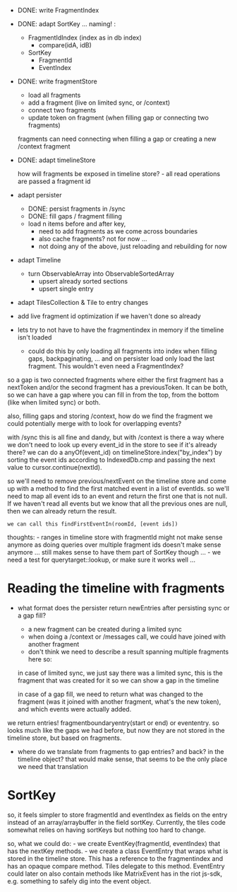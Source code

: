  - DONE: write FragmentIndex
 - DONE: adapt SortKey ... naming! :
    - FragmentIdIndex (index as in db index)
        - compare(idA, idB)
    - SortKey
        - FragmentId
        - EventIndex
 - DONE: write fragmentStore
    - load all fragments
    - add a fragment (live on limited sync, or /context)
    - connect two fragments
    - update token on fragment (when filling gap or connecting two fragments)

    fragments can need connecting when filling a gap or creating a new /context fragment
 - DONE: adapt timelineStore

    how will fragments be exposed in timeline store?
        - all read operations are passed a fragment id
 - adapt persister
    - DONE: persist fragments in /sync
    - DONE: fill gaps / fragment filling
    - load n items before and after key,
        - need to add fragments as we come across boundaries
        - also cache fragments? not for now ...
        - not doing any of the above, just reloading and rebuilding for now

 - adapt Timeline
    - turn ObservableArray into ObservableSortedArray
        - upsert already sorted sections
        - upsert single entry
 - adapt TilesCollection & Tile to entry changes
 
 - add live fragment id optimization if we haven't done so already
 - lets try to not have to have the fragmentindex in memory if the timeline isn't loaded
    - could do this by only loading all fragments into index when filling gaps, backpaginating, ... and on persister load only load the last fragment. This wouldn't even need a FragmentIndex?


so a gap is two connected fragments where either the first fragment has a nextToken and/or the second fragment has a previousToken. It can be both, so we can have a gap where you can fill in from the top, from the bottom (like when limited sync) or both.




also, filling gaps and storing /context, how do we find the fragment we could potentially merge with to look for overlapping events?

with /sync this is all fine and dandy, but with /context is there a way where we don't need to look up every event_id in the store to see if it's already there?
    we can do a anyOf(event_id) on timelineStore.index("by_index") by sorting the event ids according to IndexedDb.cmp and passing the next value to cursor.continue(nextId).

so we'll need to remove previous/nextEvent on the timeline store and come up with a method to find the first matched event in a list of eventIds.
    so we'll need to map all event ids to an event and return the first one that is not null. If we haven't read all events but we know that all the previous ones are null, then we can already return the result. 

    we can call this findFirstEventIn(roomId, [event ids])

thoughts:
    - ranges in timeline store with fragmentId might not make sense anymore as doing queries over multiple fragment ids doesn't make sense anymore ... still makes sense to have them part of SortKey though ...
    - we need a test for querytarget::lookup, or make sure it works well ...


# Reading the timeline with fragments

- what format does the persister return newEntries after persisting sync or a gap fill?
    - a new fragment can be created during a limited sync
    - when doing a /context or /messages call, we could have joined with another fragment
    - don't think we need to describe a result spanning multiple fragments here
    so:

    in case of limited sync, we just say there was a limited sync, this is the fragment that was created for it so we can show a gap in the timeline

    in case of a gap fill, we need to return what was changed to the fragment (was it joined with another fragment, what's the new token), and which events were actually added.

we return entries! fragmentboundaryentry(start or end) or evententry. so looks much like the gaps we had before, but now they are not stored in the timeline store, but based on fragments.

- where do we translate from fragments to gap entries? and back? in the timeline object?
    that would make sense, that seems to be the only place we need that translation

# SortKey

so, it feels simpler to store fragmentId and eventIndex as fields on the entry instead of an array/arraybuffer in the field sortKey. Currently, the tiles code somewhat relies on having sortKeys but nothing too hard to change.

so, what we could do:
    - we create EventKey(fragmentId, eventIndex) that has the nextKey methods.
    - we create a class EventEntry that wraps what is stored in the timeline store. This has a reference to the fragmentindex and has an opaque compare method. Tiles delegate to this method. EventEntry could later on also contain methods like MatrixEvent has in the riot js-sdk, e.g. something to safely dig into the event object.
